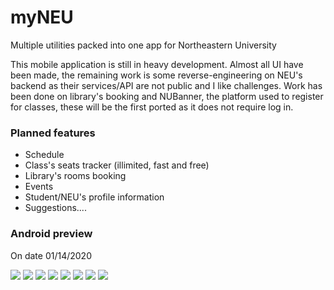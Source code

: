 # myNEU
Multiple utilities packed into one app for Northeastern University

This mobile application is still in heavy development.
Almost all UI have been made, the remaining work is some reverse-engineering on NEU's backend as their services/API are not public and I like challenges.
Work has been done on library's booking and NUBanner, the platform used to register for classes, these will be the first ported as it does not require log in. 

### Planned features
- Schedule
- Class's seats tracker (illimited, fast and free)
- Library's rooms booking
- Events
- Student/NEU's profile information
- Suggestions....

### Android preview
On date 01/14/2020

![](https://i.imgur.com/yoYLBZA.jpg)
![](https://i.imgur.com/8TSnuzC.jpg)
![](https://i.imgur.com/Fma4jTC.jpg)
![](https://i.imgur.com/5r2ZPP7.jpg)
![](https://i.imgur.com/ZIxyTLX.jpg)
![](https://i.imgur.com/sk3n2gM.jpg)
![](https://i.imgur.com/Zz3qltF.jpg)
![](https://i.imgur.com/Lirp3Om.jpg)
